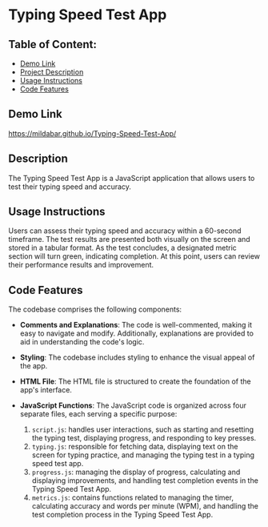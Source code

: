# Typing Speed Test App

## Table of Content:

- [Demo Link](#linl)
- [Project Description](#description)
- [Usage Instructions](#instructions)
- [Code Features](#code)

## Demo Link

https://mildabar.github.io/Typing-Speed-Test-App/

## Description

The Typing Speed Test App is a JavaScript application that allows users to test their typing speed and accuracy.

## Usage Instructions

Users can assess their typing speed and accuracy within a 60-second timeframe. The test results are presented both visually on the screen and stored in a tabular format. As the test concludes, a designated metric section will turn green, indicating completion. At this point, users can review their performance results and improvement.

## Code Features

The codebase comprises the following components:

- **Comments and Explanations**: The code is well-commented, making it easy to navigate and modify. Additionally, explanations are provided to aid in understanding the code's logic.

- **Styling**: The codebase includes styling to enhance the visual appeal of the app.

- **HTML File**: The HTML file is structured to create the foundation of the app's interface.

- **JavaScript Functions**: The JavaScript code is organized across four separate files, each serving a specific purpose:

  1. `script.js`: handles user interactions, such as starting and resetting the typing test, displaying progress, and responding to key presses.
  2. `typing.js`: responsible for fetching data, displaying text on the screen for typing practice, and managing the typing test in a typing speed test app.
  3. `progress.js`: managing the display of progress, calculating and displaying improvements, and handling test completion events in the Typing Speed Test App.
  4. `metrics.js`: contains functions related to managing the timer, calculating accuracy and words per minute (WPM), and handling the test completion process in the Typing Speed Test App.
